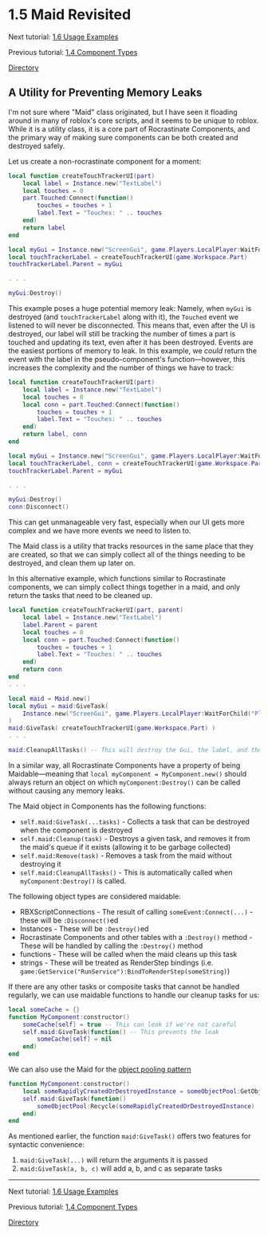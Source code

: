 
# 1.5 Maid Revisited

Next tutorial: [1.6 Usage Examples](1-6-usage-examples.md)

Previous tutorial: [1.4 Component Types](1-4-component-types.md)

[Directory](../README.md#tutorial)

## A Utility for Preventing Memory Leaks

I'm not sure where "Maid" class originated, but I have seen it floading around in many of roblox's core scripts, and it seems to be unique to roblox. While it is a utility class, it is a core part of Rocrastinate Components, and the primary way of making sure components can be both created and destroyed safely.

Let us create a non-rocrastinate component for a moment:

```lua
local function createTouchTrackerUI(part)
    local label = Instance.new("TextLabel")
    local touches = 0
    part.Touched:Connect(function()
        touches = touches + 1
        label.Text = "Touches: " .. touches
    end)
    return label
end

local myGui = Instance.new("ScreenGui", game.Players.LocalPlayer:WaitForChild("PlayerGui"))
local touchTrackerLabel = createTouchTrackerUI(game.Workspace.Part)
touchTrackerLabel.Parent = myGui

. . .

myGui:Destroy()
```
This example poses a huge potential memory leak: Namely, when `myGui` is destroyed (and `touchTrackerLabel` along with it), the `Touched` event we listened to will never be disconnected. This means that, even after the UI is destroyed, our label will still be tracking the number of times a part is touched and updating its text, even after it has been destroyed. Events are the easiest portions of memory to leak. In this example, we *could* return the event with the label in the pseudo-component's function—however, this increases the complexity and the number of things we have to track:
```lua
local function createTouchTrackerUI(part)
    local label = Instance.new("TextLabel")
    local touches = 0
    local conn = part.Touched:Connect(function()
        touches = touches + 1
        label.Text = "Touches: " .. touches
    end)
    return label, conn
end

local myGui = Instance.new("ScreenGui", game.Players.LocalPlayer:WaitForChild("PlayerGui"))
local touchTrackerLabel, conn = createTouchTrackerUI(game.Workspace.Part)
touchTrackerLabel.Parent = myGui

. . .

myGui:Destroy()
conn:Disconnect()
```
This can get unmanageable very fast, especially when our UI gets more complex and we have more events we need to listen to.

The Maid class is a utility that tracks resources in the same place that they are created, so that we can simply collect all of the things needing to be destroyed, and clean them up later on.

In this alternative example, which functions similar to Rocrastinate components, we can simply collect things together in a maid, and only return the tasks that need to be cleaned up.
```lua
local function createTouchTrackerUI(part, parent)
    local label = Instance.new("TextLabel")
    label.Parent = parent
    local touches = 0
    local conn = part.Touched:Connect(function()
        touches = touches + 1
        label.Text = "Touches: " .. touches
    end)
    return conn
end
. . .

local maid = Maid.new()
local myGui = maid:GiveTask(
    Instance.new("ScreenGui", game.Players.LocalPlayer:WaitForChild("PlayerGui"))
)
maid:GiveTask( createTouchTrackerUI(game.Workspace.Part) )
. . .

maid:CleanupAllTasks() -- This will destroy the Gui, the label, and the connection updating the label.
```

In a similar way, all Rocrastinate Components have a property of being Maidable—meaning that `local myComponent = MyComponent.new()` should always return an object on which `myComponent:Destroy()` can be called without causing any memory leaks.

The Maid object in Components has the following functions:

* `self.maid:GiveTask(...tasks)` - Collects a task that can be destroyed when the component is destroyed
* `self.maid:Cleanup(task)` - Destroys a given task, and removes it from the maid's queue if it exists (allowing it to be garbage collected)
* `self.maid:Remove(task)` - Removes a task from the maid without destroying it
* `self.maid:CleanupAllTasks()` - This is automatically called when `myComponent:Destroy()` is called.

The following object types are considered maidable:

* RBXScriptConnections - The result of calling `someEvent:Connect(...)` - these will be `:Disconnect()`ed
* Instances - These will be `:Destroy()`ed
* Rocrastinate Components and other tables with a `:Destroy()` method - These will be handled by calling the `:Destroy()` method
* functions - These will be called when the maid cleans up this task
* strings - These will be treated as RenderStep bindings (i.e. `game:GetService("RunService"):BindToRenderStep(someString)`)

If there are any other tasks or composite tasks that cannot be handled regularly, we can use maidable functions to handle our cleanup tasks for us:

```lua
local someCache = {}
function MyComponent:constructor()
    someCache[self] = true -- This can leak if we're not careful
    self.maid:GiveTask(function() -- This prevents the leak
        someCache[self] = nil
    end)
end
```

We can also use the Maid for the [object pooling pattern](https://en.wikipedia.org/wiki/Object_pool_pattern)
```lua
function MyComponent:constructor()
    local someRapidlyCreatedOrDestroyedInstance = someObjectPool:GetObject()
    self.maid:GiveTask(function()
        someObjectPool:Recycle(someRapidlyCreatedOrDestroyedInstance)
    end)
end
```

As mentioned earlier, the function `maid:GiveTask()` offers two features for syntactic convenience:
1. `maid:GiveTask(...)` will return the arguments it is passed
2. `maid:GiveTask(a, b, c)` will add a, b, and c as separate tasks

---

Next tutorial: [1.6 Usage Examples](1-6-usage-examples.md)

Previous tutorial: [1.4 Component Types](1-4-component-types.md)

[Directory](../README.md#tutorial)